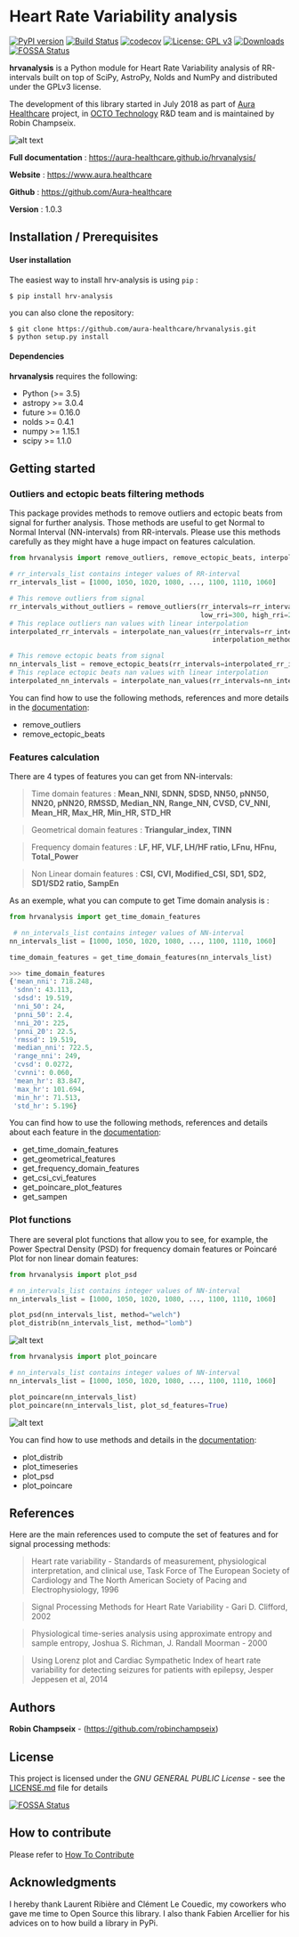 # Heart Rate Variability analysis

[![PyPI version](https://badge.fury.io/py/hrv-analysis.svg)](https://badge.fury.io/py/hrv-analysis)
[![Build Status](https://travis-ci.com/robinchampseix/hrvanalysis.svg?branch=master)](https://travis-ci.com/robinchampseix/hrvanalysis)
[![codecov](https://codecov.io/gh/robinchampseix/hrvanalysis/branch/master/graphs/badge.svg)](https://codecov.io/gh/robinchampseix/hrvanalysis)
[![License: GPL v3](https://img.shields.io/badge/License-GPL%20v3-blue.svg)](https://www.gnu.org/licenses/gpl-3.0)
[![Downloads](https://pepy.tech/badge/hrv-analysis)](https://pepy.tech/project/hrv-analysis)
[![FOSSA Status](https://app.fossa.com/api/projects/git%2Bgithub.com%2Fclecoued%2Fhrvanalysis.svg?type=shield)](https://app.fossa.com/projects/git%2Bgithub.com%2Fclecoued%2Fhrvanalysis?ref=badge_shield)

**hrvanalysis** is a Python module for Heart Rate Variability analysis of RR-intervals built on top of SciPy, AstroPy, Nolds and NumPy and distributed under the GPLv3 license.

The development of this library started in July 2018 as part of [Aura Healthcare](https://www.aura.healthcare) project, in [OCTO Technology](https://www.octo.com/fr) R&D team and is maintained by Robin Champseix.


![alt text](https://github.com/aura-healthcare/hrvanalysis/blob/master/figures/timeserie_distrib_plot.png)

**Full documentation** : https://aura-healthcare.github.io/hrvanalysis/

**Website** : https://www.aura.healthcare

**Github** : https://github.com/Aura-healthcare

**Version** : 1.0.3


## Installation / Prerequisites

#### User installation

The easiest way to install hrv-analysis is using ``pip`` :

    $ pip install hrv-analysis

you can also clone the repository:

    $ git clone https://github.com/aura-healthcare/hrvanalysis.git
    $ python setup.py install

#### Dependencies

**hrvanalysis** requires the following:
- Python (>= 3.5)
- astropy >= 3.0.4
- future >= 0.16.0
- nolds >= 0.4.1
- numpy >= 1.15.1
- scipy >= 1.1.0


## Getting started

### Outliers and ectopic beats filtering methods

This package provides methods to remove outliers and ectopic beats from signal for further analysis. Those methods are useful to get Normal to Normal Interval (NN-intervals) from RR-intervals.
Please use this methods carefully as they might have a huge impact on features calculation.

```python
from hrvanalysis import remove_outliers, remove_ectopic_beats, interpolate_nan_values

# rr_intervals_list contains integer values of RR-interval
rr_intervals_list = [1000, 1050, 1020, 1080, ..., 1100, 1110, 1060]

# This remove outliers from signal
rr_intervals_without_outliers = remove_outliers(rr_intervals=rr_intervals_list,  
                                                low_rri=300, high_rri=2000)
# This replace outliers nan values with linear interpolation
interpolated_rr_intervals = interpolate_nan_values(rr_intervals=rr_intervals_without_outliers,
                                                   interpolation_method="linear")

# This remove ectopic beats from signal
nn_intervals_list = remove_ectopic_beats(rr_intervals=interpolated_rr_intervals, method="malik")
# This replace ectopic beats nan values with linear interpolation
interpolated_nn_intervals = interpolate_nan_values(rr_intervals=nn_intervals_list)
```

You can find how to use the following methods, references and more details in the [documentation](https://aura-healthcare.github.io/hrvanalysis/tutorial.html):
- remove_outliers
- remove_ectopic_beats


### Features calculation

There are 4 types of features you can get from NN-intervals:

> Time domain features : **Mean_NNI, SDNN, SDSD, NN50, pNN50, NN20, pNN20, RMSSD, Median_NN, Range_NN, CVSD, CV_NNI, Mean_HR, Max_HR, Min_HR, STD_HR**

> Geometrical domain features : **Triangular_index, TINN**

> Frequency domain features : **LF, HF, VLF, LH/HF ratio, LFnu, HFnu, Total_Power**

> Non Linear domain features : **CSI, CVI, Modified_CSI, SD1, SD2, SD1/SD2 ratio, SampEn**

As an exemple, what you can compute to get Time domain analysis is :

```python
from hrvanalysis import get_time_domain_features

 # nn_intervals_list contains integer values of NN-interval
nn_intervals_list = [1000, 1050, 1020, 1080, ..., 1100, 1110, 1060]

time_domain_features = get_time_domain_features(nn_intervals_list)

>>> time_domain_features
{'mean_nni': 718.248,
 'sdnn': 43.113,
 'sdsd': 19.519,
 'nni_50': 24,
 'pnni_50': 2.4,
 'nni_20': 225,
 'pnni_20': 22.5,
 'rmssd': 19.519,
 'median_nni': 722.5,
 'range_nni': 249,
 'cvsd': 0.0272,
 'cvnni': 0.060,
 'mean_hr': 83.847,
 'max_hr': 101.694,
 'min_hr': 71.513,
 'std_hr': 5.196}
```

You can find how to use the following methods, references and details about each feature in the [documentation](https://aura-healthcare.github.io/hrvanalysis/tutorial.html):
- get_time_domain_features
- get_geometrical_features
- get_frequency_domain_features
- get_csi_cvi_features
- get_poincare_plot_features
- get_sampen


### Plot functions

There are several plot functions that allow you to see, for example, the Power Spectral Density (PSD) for frequency domain features or Poincaré Plot for non linear domain features:

```python
from hrvanalysis import plot_psd

# nn_intervals_list contains integer values of NN-interval
nn_intervals_list = [1000, 1050, 1020, 1080, ..., 1100, 1110, 1060]

plot_psd(nn_intervals_list, method="welch")
plot_distrib(nn_intervals_list, method="lomb")
```

![alt text](https://github.com/aura-healthcare/hrvanalysis/blob/master/figures/psd_periodogram_plot.png)


```python
from hrvanalysis import plot_poincare

# nn_intervals_list contains integer values of NN-interval
nn_intervals_list = [1000, 1050, 1020, 1080, ..., 1100, 1110, 1060]

plot_poincare(nn_intervals_list)
plot_poincare(nn_intervals_list, plot_sd_features=True)
```

![alt text](https://github.com/aura-healthcare/hrvanalysis/blob/master/figures/poincare_plot.png)


You can find how to use methods and details in the [documentation](https://aura-healthcare.github.io/hrvanalysis/tutorial.html):
- plot_distrib
- plot_timeseries
- plot_psd
- plot_poincare


## References

Here are the main references used to compute the set of features and for signal processing methods:

> Heart rate variability - Standards of measurement, physiological interpretation, and clinical use, Task Force of The European Society of Cardiology and The North American Society of Pacing and Electrophysiology, 1996

> Signal Processing Methods for Heart Rate Variability - Gari D. Clifford, 2002

> Physiological time-series analysis using approximate entropy and sample entropy, Joshua S. Richman, J. Randall Moorman - 2000

> Using Lorenz plot and Cardiac Sympathetic Index of heart rate variability for detecting seizures for patients with epilepsy, Jesper Jeppesen et al, 2014


## Authors

**Robin Champseix** - (https://github.com/robinchampseix)


## License

This project is licensed under the *GNU GENERAL PUBLIC License* - see the [LICENSE.md](https://github.com/aura-healthcare/hrvanalysis/blob/master/LICENSE) file for details


[![FOSSA Status](https://app.fossa.com/api/projects/git%2Bgithub.com%2Fclecoued%2Fhrvanalysis.svg?type=large)](https://app.fossa.com/projects/git%2Bgithub.com%2Fclecoued%2Fhrvanalysis?ref=badge_large)

## How to contribute
Please refer to [How To Contribute](https://github.com/aura-healthcare/hrvanalysis/blob/master/CONTRIBUTING.md)

## Acknowledgments

I hereby thank Laurent Ribière and Clément Le Couedic, my coworkers who gave me time to Open Source this library.
I also thank Fabien Arcellier for his advices on to how build a library in PyPi.